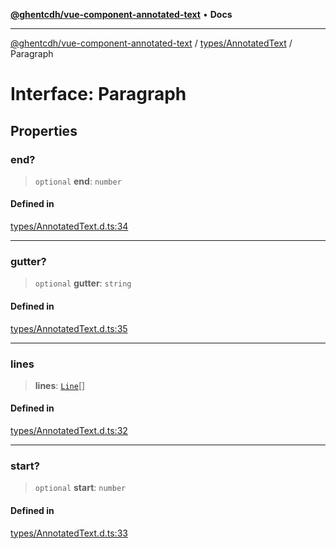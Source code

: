 [**@ghentcdh/vue-component-annotated-text**](../../../README.md) • **Docs**

***

[@ghentcdh/vue-component-annotated-text](../../../modules.md) / [types/AnnotatedText](../README.md) / Paragraph

# Interface: Paragraph

## Properties

### end?

> `optional` **end**: `number`

#### Defined in

[types/AnnotatedText.d.ts:34](https://github.com/GhentCDH/vue_component_annotated_text/blob/6add7bb10a77b5452736ad4c56c99391d8dec5bd/src/types/AnnotatedText.d.ts#L34)

***

### gutter?

> `optional` **gutter**: `string`

#### Defined in

[types/AnnotatedText.d.ts:35](https://github.com/GhentCDH/vue_component_annotated_text/blob/6add7bb10a77b5452736ad4c56c99391d8dec5bd/src/types/AnnotatedText.d.ts#L35)

***

### lines

> **lines**: [`Line`](Line.md)[]

#### Defined in

[types/AnnotatedText.d.ts:32](https://github.com/GhentCDH/vue_component_annotated_text/blob/6add7bb10a77b5452736ad4c56c99391d8dec5bd/src/types/AnnotatedText.d.ts#L32)

***

### start?

> `optional` **start**: `number`

#### Defined in

[types/AnnotatedText.d.ts:33](https://github.com/GhentCDH/vue_component_annotated_text/blob/6add7bb10a77b5452736ad4c56c99391d8dec5bd/src/types/AnnotatedText.d.ts#L33)

